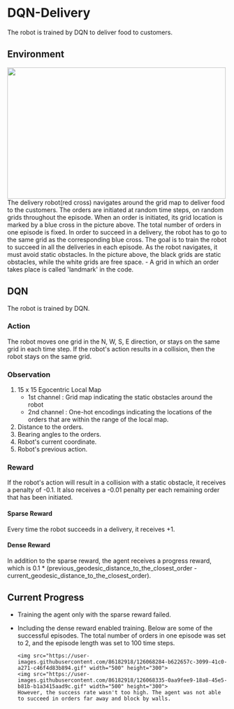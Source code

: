 # DQN-Delivery
The robot is trained by DQN to deliver food to customers.  
## Environment
<img src="https://user-images.githubusercontent.com/86182918/124696488-25bca680-df20-11eb-82c4-00452757d20c.gif" width="500" height="300">
   The delivery robot(red cross) navigates around the grid map to deliver food to the customers. The orders are initiated at random time steps, on random grids throughout the episode. When an order is initiated, its grid location is marked by a blue cross in the picture above. The total number of orders in one episode is fixed. In order to succeed in a delivery, the robot has to go to the same grid as the corresponding blue cross. The goal is to train the robot to succeed in all the deliveries in each episode. As the robot navigates, it must avoid static obstacles. In the picture above, the black grids are static obstacles, while the white grids are free space.
   - A grid in which an order takes place is called 'landmark' in the code.

## DQN
The robot is trained by DQN.
### Action
The robot moves one grid in the N, W, S, E direction, or stays on the same grid in each time step.
If the robot's action results in a collision, then the robot stays on the same grid.
### Observation
1. 15 x 15 Egocentric Local Map
   - 1st channel : Grid map indicating the static obstacles around the robot
   - 2nd channel : One-hot encodings indicating the locations of the orders that are within the range of the local map.
2. Distance to the orders.
3. Bearing angles to the orders.
4. Robot's current coordinate.
5. Robot's previous action.
### Reward
If the robot's action will result in a collision with a static obstacle, it receives a penalty of -0.1. It also receives a -0.01 penalty per each remaining order that has been initiated.
#### Sparse Reward
Every time the robot succeeds in a delivery, it receives +1.
#### Dense Reward
In addition to the sparse reward, the agent receives a progress reward, which is 0.1 * (previous_geodesic_distance_to_the_closest_order - current_geodesic_distance_to_the_closest_order).
## Current Progress
- Training the agent only with the sparse reward failed.
- Including the dense reward enabled training. Below are some of the successful episodes. The total number of orders in one episode was set to 2, and the episode length was set to 100 time steps.

      <img src="https://user-images.githubusercontent.com/86182918/126068284-b622657c-3099-41c0-a271-c46f4d83b894.gif" width="500" height="300">
      <img src="https://user-images.githubusercontent.com/86182918/126068335-0aa9fee9-18a8-45e5-b81b-b1a3415aad9c.gif" width="500" height="300">
      However, the success rate wasn't too high. The agent was not able to succeed in orders far away and block by walls.
